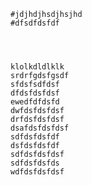 	#jdjhdjhsdjhsjhd
	#dfsdfdsfdf
	



	klolkdldlklk
	srdrfgdsfgsdf
	sfdsfsdfdsf
	dfdsfdsfdsf
	ewedfdfdsfd
	dwfdsfdsfdsf
	drfdsfdsfdsf
	dsafdsfdsfdsf
	sdfdsfdsfdf
	dsfdsfdsfdf
	sdfdsfdsfdsf
	sdfdsfdsfds
	wdfdsfdsfdsf

